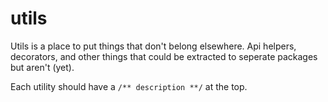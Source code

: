 # utils

Utils is a place to put things that don't belong elsewhere. Api helpers,
decorators, and other things that could be extracted to seperate packages
but aren't (yet).

Each utility should have a `/** description **/` at the top.
